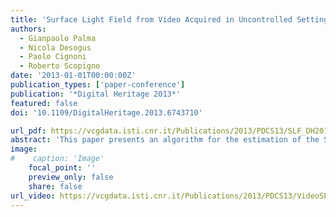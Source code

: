 ```yaml
---
title: 'Surface Light Field from Video Acquired in Uncontrolled Settings'
authors:
  - Gianpaolo Palma
  - Nicola Desogus
  - Paolo Cignoni
  - Roberto Scopigno
date: '2013-01-01T00:00:00Z'
publication_types: ['paper-conference']
publication: '*Digital Heritage 2013*'
featured: false
doi: '10.1109/DigitalHeritage.2013.6743710'

url_pdf: https://vcgdata.isti.cnr.it/Publications/2013/PDCS13/SLF_DH2013.pdf
abstract: 'This paper presents an algorithm for the estimation of the Surface Light Field using video sequences acquired moving the camera around the object. Unlike other state of the art methods, it does not require a uniform sampling density of the view directions, but it is able to build an approximation of the Surface Light Field starting from a biased video acquisition: dense along the camera path and completely missing in the other directions. The main idea is to separate the estimation of two components: the diffuse color, computed using statistical operations that allow the estimation of a rough approximation of the direction of the main light sources in the acquisition environment; the other residual Surface Light Field effects, modeled as linear combination of spherical functions. From qualitative and numerical evaluations, the final rendering results show a high fidelity and similarity with the input video frames, without ringing and banding effects.'
image:
#    caption: 'Image'
    focal_point: ''
    preview_only: false
    share: false
url_video: https://vcgdata.isti.cnr.it/Publications/2013/PDCS13/VideoSLF_DH13.wmv
---
```

